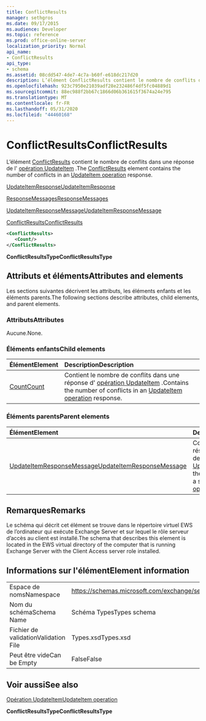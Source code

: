 ```yaml
---
title: ConflictResults
manager: sethgros
ms.date: 09/17/2015
ms.audience: Developer
ms.topic: reference
ms.prod: office-online-server
localization_priority: Normal
api_name:
- ConflictResults
api_type:
- schema
ms.assetid: 08cdd547-4de7-4c7a-b60f-e618dc217d20
description: L’élément ConflictResults contient le nombre de conflits dans une réponse de l’opération UpdateItem.
ms.openlocfilehash: 923c7950e21039adf28e232486f4df5fc04889d1
ms.sourcegitcommit: 88ec988f2bb67c1866d06b361615f3674a24e795
ms.translationtype: MT
ms.contentlocale: fr-FR
ms.lasthandoff: 05/31/2020
ms.locfileid: "44460168"
---
```

# <a name="conflictresults"></a><span data-ttu-id="f1dbf-103">ConflictResults</span><span class="sxs-lookup"><span data-stu-id="f1dbf-103">ConflictResults</span></span>

<span data-ttu-id="f1dbf-104">L’élément [ConflictResults](conflictresults.md) contient le nombre de conflits dans une réponse de l' [opération UpdateItem](updateitem-operation.md) .</span><span class="sxs-lookup"><span data-stu-id="f1dbf-104">The [ConflictResults](conflictresults.md) element contains the number of conflicts in an [UpdateItem operation](updateitem-operation.md) response.</span></span> 
  
[<span data-ttu-id="f1dbf-105">UpdateItemResponse</span><span class="sxs-lookup"><span data-stu-id="f1dbf-105">UpdateItemResponse</span></span>](updateitemresponse.md)
  
[<span data-ttu-id="f1dbf-106">ResponseMessages</span><span class="sxs-lookup"><span data-stu-id="f1dbf-106">ResponseMessages</span></span>](responsemessages.md)
  
[<span data-ttu-id="f1dbf-107">UpdateItemResponseMessage</span><span class="sxs-lookup"><span data-stu-id="f1dbf-107">UpdateItemResponseMessage</span></span>](updateitemresponsemessage.md)
  
[<span data-ttu-id="f1dbf-108">ConflictResults</span><span class="sxs-lookup"><span data-stu-id="f1dbf-108">ConflictResults</span></span>](conflictresults.md)
  
```xml
<ConflictResults>
   <Count/>
</ConflictResults>
```

 <span data-ttu-id="f1dbf-109">**ConflictResultsType**</span><span class="sxs-lookup"><span data-stu-id="f1dbf-109">**ConflictResultsType**</span></span>
## <a name="attributes-and-elements"></a><span data-ttu-id="f1dbf-110">Attributs et éléments</span><span class="sxs-lookup"><span data-stu-id="f1dbf-110">Attributes and elements</span></span>

<span data-ttu-id="f1dbf-111">Les sections suivantes décrivent les attributs, les éléments enfants et les éléments parents.</span><span class="sxs-lookup"><span data-stu-id="f1dbf-111">The following sections describe attributes, child elements, and parent elements.</span></span>
  
### <a name="attributes"></a><span data-ttu-id="f1dbf-112">Attributs</span><span class="sxs-lookup"><span data-stu-id="f1dbf-112">Attributes</span></span>

<span data-ttu-id="f1dbf-113">Aucune.</span><span class="sxs-lookup"><span data-stu-id="f1dbf-113">None.</span></span>
  
### <a name="child-elements"></a><span data-ttu-id="f1dbf-114">Éléments enfants</span><span class="sxs-lookup"><span data-stu-id="f1dbf-114">Child elements</span></span>

|<span data-ttu-id="f1dbf-115">**Élément**</span><span class="sxs-lookup"><span data-stu-id="f1dbf-115">**Element**</span></span>|<span data-ttu-id="f1dbf-116">**Description**</span><span class="sxs-lookup"><span data-stu-id="f1dbf-116">**Description**</span></span>|
|:-----|:-----|
|[<span data-ttu-id="f1dbf-117">Count</span><span class="sxs-lookup"><span data-stu-id="f1dbf-117">Count</span></span>](count.md) <br/> |<span data-ttu-id="f1dbf-118">Contient le nombre de conflits dans une réponse d' [opération UpdateItem](updateitem-operation.md) .</span><span class="sxs-lookup"><span data-stu-id="f1dbf-118">Contains the number of conflicts in an [UpdateItem operation](updateitem-operation.md) response.</span></span>  <br/> |
   
### <a name="parent-elements"></a><span data-ttu-id="f1dbf-119">Éléments parents</span><span class="sxs-lookup"><span data-stu-id="f1dbf-119">Parent elements</span></span>

|<span data-ttu-id="f1dbf-120">**Élément**</span><span class="sxs-lookup"><span data-stu-id="f1dbf-120">**Element**</span></span>|<span data-ttu-id="f1dbf-121">**Description**</span><span class="sxs-lookup"><span data-stu-id="f1dbf-121">**Description**</span></span>|
|:-----|:-----|
|[<span data-ttu-id="f1dbf-122">UpdateItemResponseMessage</span><span class="sxs-lookup"><span data-stu-id="f1dbf-122">UpdateItemResponseMessage</span></span>](updateitemresponsemessage.md) <br/> |<span data-ttu-id="f1dbf-123">Contient l’État et le résultat d’une seule demande d' [opération UpdateItem](updateitem-operation.md) .</span><span class="sxs-lookup"><span data-stu-id="f1dbf-123">Contains the status and result of a single [UpdateItem operation](updateitem-operation.md) request.</span></span>  <br/> |
   
## <a name="remarks"></a><span data-ttu-id="f1dbf-124">Remarques</span><span class="sxs-lookup"><span data-stu-id="f1dbf-124">Remarks</span></span>

<span data-ttu-id="f1dbf-125">Le schéma qui décrit cet élément se trouve dans le répertoire virtuel EWS de l’ordinateur qui exécute Exchange Server et sur lequel le rôle serveur d’accès au client est installé.</span><span class="sxs-lookup"><span data-stu-id="f1dbf-125">The schema that describes this element is located in the EWS virtual directory of the computer that is running Exchange Server with the Client Access server role installed.</span></span>
  
## <a name="element-information"></a><span data-ttu-id="f1dbf-126">Informations sur l'élément</span><span class="sxs-lookup"><span data-stu-id="f1dbf-126">Element information</span></span>

|||
|:-----|:-----|
|<span data-ttu-id="f1dbf-127">Espace de noms</span><span class="sxs-lookup"><span data-stu-id="f1dbf-127">Namespace</span></span>  <br/> |https://schemas.microsoft.com/exchange/services/2006/types  <br/> |
|<span data-ttu-id="f1dbf-128">Nom du schéma</span><span class="sxs-lookup"><span data-stu-id="f1dbf-128">Schema Name</span></span>  <br/> |<span data-ttu-id="f1dbf-129">Schéma Types</span><span class="sxs-lookup"><span data-stu-id="f1dbf-129">Types schema</span></span>  <br/> |
|<span data-ttu-id="f1dbf-130">Fichier de validation</span><span class="sxs-lookup"><span data-stu-id="f1dbf-130">Validation File</span></span>  <br/> |<span data-ttu-id="f1dbf-131">Types.xsd</span><span class="sxs-lookup"><span data-stu-id="f1dbf-131">Types.xsd</span></span>  <br/> |
|<span data-ttu-id="f1dbf-132">Peut être vide</span><span class="sxs-lookup"><span data-stu-id="f1dbf-132">Can be Empty</span></span>  <br/> |<span data-ttu-id="f1dbf-133">False</span><span class="sxs-lookup"><span data-stu-id="f1dbf-133">False</span></span>  <br/> |
   
## <a name="see-also"></a><span data-ttu-id="f1dbf-134">Voir aussi</span><span class="sxs-lookup"><span data-stu-id="f1dbf-134">See also</span></span>



[<span data-ttu-id="f1dbf-135">Opération UpdateItem</span><span class="sxs-lookup"><span data-stu-id="f1dbf-135">UpdateItem operation</span></span>](updateitem-operation.md)
  
 <span data-ttu-id="f1dbf-136">**ConflictResultsType**</span><span class="sxs-lookup"><span data-stu-id="f1dbf-136">**ConflictResultsType**</span></span>

